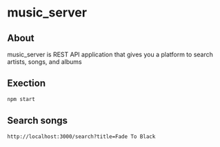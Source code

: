 # music_server

## About
music_server is REST API application that gives you a platform to search artists, songs, and albums

## Exection
```bash
npm start
```

## Search songs
```
http://localhost:3000/search?title=Fade To Black
```
